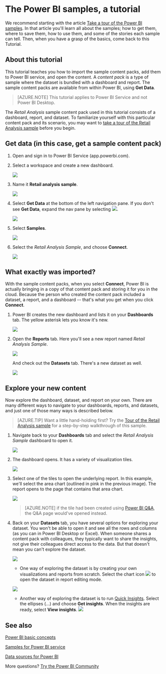 ﻿<properties
   pageTitle="Using the Power BI samples, a tutorial."
   description="Tutorial: Using the Power BI samples"
   services="powerbi"
   documentationCenter=""
   authors="mihart"
   manager="erikre"
   backup=""
   editor=""
   tags=""
   qualityFocus="monitoring"
   qualityDate="03/08/2017"/>

<tags
   ms.service="powerbi"
   ms.devlang="NA"
   ms.topic="article"
   ms.tgt_pltfrm="NA"
   ms.workload="powerbi"
   ms.date="03/13/2017"
   ms.author="mihart"/>

# The Power BI samples, a tutorial
We recommend starting with the article [Take a tour of the Power BI samples](powerbi-sample-datasets.md). In that article you'll learn all about the samples; how to get them, where to save them, how to use them, and some of the stories each sample can tell. Then, when you have a grasp of the basics, come back to this Tutorial.   

## About this tutorial
This tutorial teaches you how to import the sample content packs, add them to Power BI service, and open the content. A *content pack* is a type of sample where the dataset is bundled with a dashboard and report. The sample content packs are available from within Power BI, using **Get Data**.

>[AZURE.NOTE] This tutorial applies to Power BI Service and not Power BI Desktop.

The *Retail Analysis* sample content pack used in this tutorial consists of a dashboard, report, and dataset.
To familiarize yourself with this particular content pack and its scenario, you may want to
 [take a tour of the Retail Analysis sample](powerbi-sample-retail-analysis-take-a-tour.md) before you begin.


## Get data (in this case, get a sample content pack)

1.  Open and sign in to Power BI Service (app.powerbi.com).

2. Select a workspace and create a new dashboard.  

    ![](media/powerbi-sample-tutorial-connect-to-the-samples/power-bi-create-dashboard2.png)

3.  Name it **Retail analysis sample**.

    ![](media/powerbi-sample-tutorial-connect-to-the-samples/power-bi-name-dashboard.png)

4.  Select **Get Data** at the bottom of the left navigation pane. If you don't see **Get Data**, expand the nav pane by selecting ![](media/powerbi-sample-tutorial-connect-to-the-samples/expand-nav.png).

    ![](media/powerbi-sample-tutorial-connect-to-the-samples/PBI_GetData.png)

5.  Select **Samples**.  

    ![](media/powerbi-sample-tutorial-connect-to-the-samples/PBI_SamplesDownload.png)

6.  Select the *Retail Analysis Sample*, and choose **Connect**.   

    ![](media/powerbi-sample-tutorial-connect-to-the-samples/PBI_RetailAnalysisSampleConnect.png)

##  What exactly was imported?
With the sample content packs, when you select **Connect**, Power BI is actually bringing in a copy of that content pack and storing it for you in the cloud. Because the person who created the content pack included a dataset, a report, and a dashboard -- that's what you get when you click **Connect**.

1.  Power BI creates the new dashboard and lists it on your **Dashboards** tab. The yellow asterisk lets you know it's new.

    ![](media/powerbi-sample-tutorial-connect-to-the-samples/power-bi-new-dashboard.png)

2.  Open the **Reports** tab.  Here you'll see a new report named *Retail Analysis Sample*.

    ![](media/powerbi-sample-tutorial-connect-to-the-samples/power-bi-new-report.png)

    And check out the **Datasets** tab.  There's a new dataset as well.

    ![](media/powerbi-sample-tutorial-connect-to-the-samples/power-bi-new-dataset.png)

##  Explore your new content
Now explore the dashboard, dataset, and report on your own. There are many different ways to navigate to your dashboards, reports, and datasets, and just one of those many ways is described below.  

>[AZURE.TIP] Want a little hand-holding first?  Try the [Tour of the Retail Analysis sample](powerbi-sample-retail-analysis-take-a-tour.md) for a step-by-step walkthrough of this sample.

1.  Navigate back to your **Dashboards** tab and select the *Retail Analysis Sample* dashboard to open it.    

    ![](media/powerbi-sample-tutorial-connect-to-the-samples/power-bi-dashboards.png)

2.  The dashboard opens.  It has a variety of visualization tiles.

    ![](media/powerbi-sample-tutorial-connect-to-the-samples/power-bi-dashboards2new.png)

3. Select one of the tiles to open the underlying report.  In this example, we'll select the area chart (outlined in pink in the previous image). The report opens to the page that contains that area chart.

    ![](media/powerbi-sample-tutorial-connect-to-the-samples/power-bi-report.png)

    >[AZURE.NOTE] if the tile had been created using [Power BI Q&A](powerbi-service-q-and-a.md), the Q&A page would've opened instead.

4.  Back on your **Datasets** tab, you have several options for exploring your dataset.  You won't be able to open it and see all the rows and columns (as you can in Power BI Desktop or Excel).  When someone shares a content pack with colleagues, they typically want to share the insights, not give their colleagues direct access to the data. But that doesn't mean you can't explore the dataset.  

    ![](media/powerbi-sample-tutorial-connect-to-the-samples/power-bi-chart-icon2.png)

    - One way of exploring the dataset is by creating your own visualizations and reports from scratch.  Select the chart icon ![](media/powerbi-sample-tutorial-connect-to-the-samples/power-bi-chart-icon4.png) to open the dataset in report editing mode.

    ![](media/powerbi-sample-tutorial-connect-to-the-samples/power-bi-report-editing.png)

    - Another way of exploring the dataset is to run [Quick Insights](powerbi-service-auto-insights.md). Select the ellipses (...) and choose **Get insights**. When the insights are ready, select **View insights**.
        ![](media/powerbi-sample-tutorial-connect-to-the-samples/power-bi-insights.png)

## See also

[Power BI basic concepts](powerbi-service-basic-concepts.md)

[Samples for Power BI service](powerbi-sample-datasets.md)

[Data sources for Power BI](powerbi-service-get-data.md)

More questions? [Try the Power BI Community](http://community.powerbi.com/)
